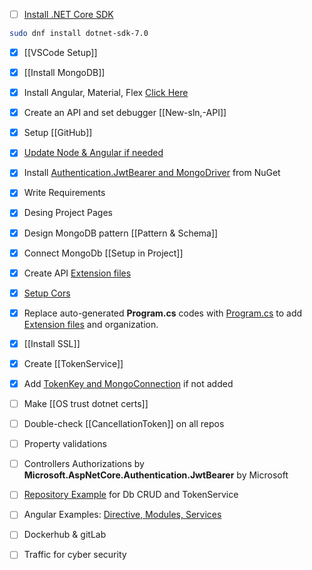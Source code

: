 - [ ] [Install .NET Core SDK](https://learn.microsoft.com/en-us/dotnet/core/install/linux?WT.mc_id=dotnet-35129-website)
```bash
sudo dnf install dotnet-sdk-7.0
```

- [x] [[VSCode Setup]]

- [x] [[Install MongoDB]]

- [x] Install Angular, Material, Flex [Click Here](obsidian://open?vault=obsidian-class&file=Programming%2FInstall%20and%20Create%20Angular%20Project)

- [x] Create an API and set debugger [[New-sln,-API]]

- [x] Setup [[GitHub]]

- [x] [Update Node & Angular if needed](obsidian://open?vault=obsidian-class&file=Programming%2FUpdate%20Node%20_%20Angular)

- [x] Install [Authentication.JwtBearer and MongoDriver](https://github.com/mrtabaa/HealthApp/blob/dotnet6/api/api.csproj) from NuGet

- [x] Write Requirements

- [x] Desing Project Pages

- [x] Design MongoDB pattern [[Pattern & Schema]]

- [x] Connect MongoDb [[Setup in Project]]

- [x] Create API [Extension files](https://github.com/mrtabaa/HealthApp/tree/dotnet6/api/Extensions) 

- [x] [Setup Cors](obsidian://open?vault=obsidian-class&file=Programming%2FCors)

- [x] Replace auto-generated **Program.cs** codes with [Program.cs](https://github.com/mrtabaa/HealthApp/blob/dotnet6/api/Program.cs) to add [Extension files](https://github.com/mrtabaa/HealthApp/tree/dotnet6/api/Extensions) and organization.

- [x] [[Install SSL]]

- [x] Create [[TokenService]]

- [x] Add [TokenKey and MongoConnection](https://github.com/mrtabaa/HealthApp/blob/dotnet6/api/appsettings.Development.json) if not added

- [ ] Make [[OS trust dotnet certs]]

- [ ] Double-check [[CancellationToken]] on all repos

- [ ] Property validations

- [ ] Controllers Authorizations by **Microsoft.AspNetCore.Authentication.JwtBearer** by Microsoft

- [ ] [Repository Example](https://github.com/mrtabaa/HealthApp/blob/dotnet6/api/Repositories/LabsRepository.cs) for Db CRUD and TokenService

- [ ] Angular Examples: [Directive, Modules, Services](https://github.com/mrtabaa/HealthApp/tree/dotnet6/client/src/app)

- [ ] Dockerhub & gitLab

- [ ] Traffic for cyber security
